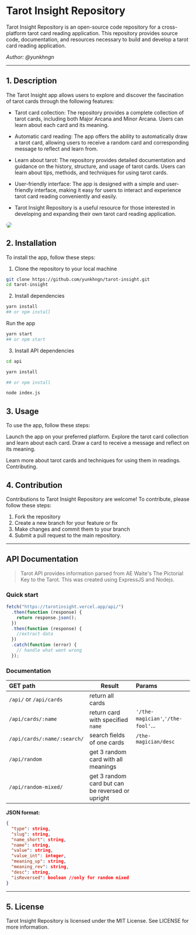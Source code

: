 # Tarot Insight Repository

Tarot Insight Repository is an open-source code repository for a cross-platform tarot card reading application. This repository provides source code, documentation, and resources necessary to build and develop a tarot card reading application.

*Author: @yunkhngn*

----------
## 1. Description
The Tarot Insight app allows users to explore and discover the fascination of tarot cards through the following features:

- Tarot card collection: The repository provides a complete collection of tarot cards, including both Major Arcana and Minor Arcana. Users can learn about each card and its meaning.

- Automatic card reading: The app offers the ability to automatically draw a tarot card, allowing users to receive a random card and corresponding message to reflect and learn from.
- Learn about tarot: The repository provides detailed documentation and guidance on the history, structure, and usage of tarot cards. Users can learn about tips, methods, and techniques for using tarot cards.
- User-friendly interface: The app is designed with a simple and user-friendly interface, making it easy for users to interact and experience tarot card reading conveniently and easily.
- Tarot Insight Repository is a useful resource for those interested in developing and expanding their own tarot card reading application.

<img src="https://thepalmtreehouse.com/wp-content/uploads/2022/09/photo-1600429991827-5224817554f8.jpeg" style="border-radius:10px"></img>

## 2. Installation
To install the app, follow these steps:

1. Clone the repository to your local machine

```sh
git clone https://github.com/yunkhngn/tarot-insight.git
cd tarot-insight
```
2. Install dependencies

```sh
yarn install
## or npm install
```

Run the app
```sh
yarn start
## or npm start
```
3. Install API dependencies
```sh
cd api

yarn install

## or npm install

node index.js
```
## 3. Usage
To use the app, follow these steps:

Launch the app on your preferred platform. Explore the tarot card collection and learn about each card. Draw a card to receive a message and reflect on its meaning.

Learn more about tarot cards and techniques for using them in readings.
Contributing.

## 4. Contribution

Contributions to Tarot Insight Repository are welcome! To contribute, please follow these steps:

1. Fork the repository
2. Create a new branch for your feature or fix
3. Make changes and commit them to your branch
4. Submit a pull request to the main repository.

_____________
## API Documentation

> Tarot API provides information parsed from AE Waite's The Pictorial Key to the Tarot. This was created using ExpressJS and Nodejs.

### Quick start

```javascript
fetch("https://tarotinsight.vercel.app/api/")
  .then(function (response) {
    return response.json();
  })
  .then(function (response) {
    //extract data
  })
  .catch(function (error) {
    // handle what went wrong
  });
```

### Documentation

| GET path                      | Result                                  | Params                                                                                                          |
| :---------------------------- | --------------------------------------- | :-------------------------------------------------------------------------------------------------------------- |
| `/api/` or `/api/cards` | return all cards                        |                                                                                                                 |
| `/api/cards/:name`   | return card with specified `name` | `'/the-magician'`,`'/the-fool'`... |
| `/api/cards/:name/:search/`        | search fields of one cards                        | `/the-magician/desc`                                                              |
| `/api/random`        | get 3 random card with all meanings                     |                                                                                  |
| `/api/random-mixed/` | get 3 random card but can be reversed or upright |

**JSON format:**
```json
{
  "type": string,
  "slug": string,
  "name_short": string,
  "name": string,
  "value": string,
  "value_int": integer,
  "meaning_up": string,
  "meaning_rev": string,
  "desc": string,
  "isReversed": boolean //only for random mixed
}
```

_____________
## 5. License

Tarot Insight Repository is licensed under the MIT License. See LICENSE for more information.